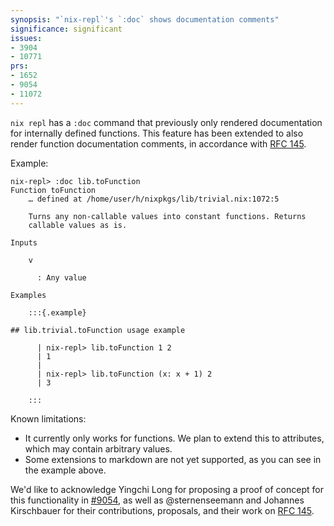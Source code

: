 ```yaml
---
synopsis: "`nix-repl`'s `:doc` shows documentation comments"
significance: significant
issues:
- 3904
- 10771
prs:
- 1652
- 9054
- 11072
---
```


`nix repl` has a `:doc` command that previously only rendered documentation for internally defined functions.
This feature has been extended to also render function documentation comments, in accordance with [RFC 145].

Example:

```
nix-repl> :doc lib.toFunction
Function toFunction
    … defined at /home/user/h/nixpkgs/lib/trivial.nix:1072:5

    Turns any non-callable values into constant functions. Returns
    callable values as is.

Inputs

    v

      : Any value

Examples

    :::{.example}

## lib.trivial.toFunction usage example

      | nix-repl> lib.toFunction 1 2
      | 1
      | 
      | nix-repl> lib.toFunction (x: x + 1) 2
      | 3

    :::
```

Known limitations:
- It currently only works for functions. We plan to extend this to attributes, which may contain arbitrary values.
- Some extensions to markdown are not yet supported, as you can see in the example above.

We'd like to acknowledge Yingchi Long for proposing a proof of concept for this functionality in [#9054](https://github.com/NixOS/nix/pull/9054), as well as @sternenseemann and Johannes Kirschbauer for their contributions, proposals, and their work on [RFC 145].

[RFC 145]: https://github.com/NixOS/rfcs/pull/145

